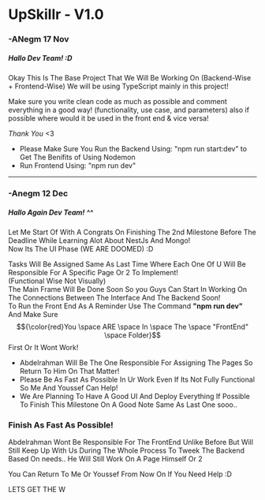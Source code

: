 # UpSkillr - V1.0
### -ANegm 17 Nov
##### Hallo Dev Team! :D

Okay This Is The Base Project That We Will Be Working On (Backend-Wise + Frontend-Wise)
We will be using TypeScript mainly in this project!

Make sure you write clean code as much as possible and comment everything in a good way!
(functionality, use case, and parameters) also if possible where would it be used in the front end & vice versa!

*Thank You* <3
- Please Make Sure You Run the Backend Using: "npm run start:dev" to Get The Benifits of Using Nodemon
- Run Frontend Using: "npm run dev"
___________________

### -Anegm 12 Dec
##### Hallo Again Dev Team! ^^

Let Me Start Of With A Congrats On Finishing The 2nd Milestone Before The Deadline While Learning Alot About NestJs And Mongo!<br>
Now Its The UI Phase (WE ARE DOOMED) :D

Tasks Will Be Assigned Same As Last Time Where Each One Of U Will Be Responsible For A Specific Page Or 2 To Implement!
<br>(Functional Wise Not Visually)<br>
The Main Frame Will Be Done Soon So you Guys Can Start In Working On The Connections Between The Interface And The Backend Soon!<br>
To Run the Front End As A Reminder Use The Command **"npm run dev"** And Make Sure $${\color{red}You \space ARE \space In \space The \space "FrontEnd" \space Folder}$$
First Or It Wont Work!

- Abdelrahman Will Be The One Responsible For Assigning The Pages So Return To Him On That Matter!<br>
- Please Be As Fast As Possible In Ur Work Even If Its Not Fully Functional So Me And Youssef Can Help!<br>
- We Are Planning To Have A Good UI And Deploy Everything If Possible To Finish This Milestone On A Good Note Same As Last One sooo..

### Finish As Fast As Possible!

Abdelrahman Wont Be Responsible For The FrontEnd Unlike Before But Will Still Keep Up With Us During The Whole Process To Tweek The Backend Based On needs.. He Will Still Work On A Page Himself Or 2<br>

You Can Return To Me Or Youssef From Now On If You Need Help :D

LETS GET THE W
